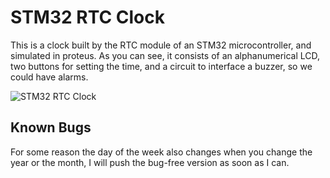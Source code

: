 # STM32 RTC Clock

This is a clock built by the RTC module of an STM32 microcontroller, and simulated in proteus. As you can see, it consists of an alphanumerical LCD, two buttons for setting the time, and a circuit to interface a buzzer, so we could have alarms.

![STM32 RTC Clock](https://stm32learn.xyz/wp-content/uploads/2021/10/STM32_RTC_Clock.png)

## Known Bugs

For some reason the day of the week also changes when you change the year or the month, I will push the bug-free version as soon as I can.